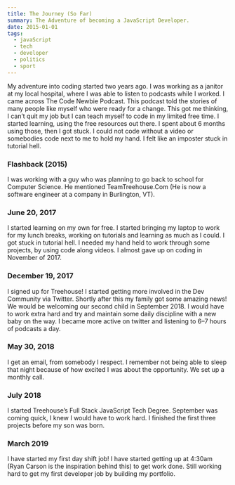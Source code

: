 ```yaml
---
title: The Journey (So Far)
summary: The Adventure of becoming a JavaScript Developer.
date: 2015-01-01
tags:
  - javaScript
  - tech
  - developer
  - politics
  - sport
---
```


My adventure into coding started two years ago. I was working as a janitor at my local hospital, where I was able to listen to podcasts while I worked. I came across The Code Newbie Podcast. This podcast told the stories of many people like myself who were ready for a change.
This got me thinking, I can’t quit my job but I can teach myself to code in my limited free time. I started learning, using the free resources out there. I spent about 6 months using those, then I got stuck. I could not code without a video or somebodies code next to me to hold my hand. I felt like an imposter stuck in tutorial hell.
### Flashback (2015)
I was working with a guy who was planning to go back to school for Computer Science. He mentioned TeamTreehouse.Com (He is now a software engineer at a company in Burlington, VT).
### June 20, 2017
I started learning on my own for free. I started bringing my laptop to work for my lunch breaks, working on tutorials and learning as much as I could. I got stuck in tutorial hell. I needed my hand held to work through some projects, by using code along videos. I almost gave up on coding in November of 2017.
### December 19, 2017
I signed up for Treehouse! I started getting more involved in the Dev Community via Twitter. Shortly after this my family got some amazing news! We would be welcoming our second child in September 2018.
I would have to work extra hard and try and maintain some daily discipline with a new baby on the way. I became more active on twitter and listening to 6–7 hours of podcasts a day.

### May 30, 2018
I get an email, from somebody I respect. I remember not being able to sleep that night because of how excited I was about the opportunity. We set up a monthly call.
### July 2018
I started Treehouse’s Full Stack JavaScript Tech Degree. September was coming quick, I knew I would have to work hard. I finished the first three projects before my son was born.
### March 2019
I have started my first day shift job! I have started getting up at 4:30am (Ryan Carson is the inspiration behind this) to get work done. Still working hard to get my first developer job by building my portfolio.